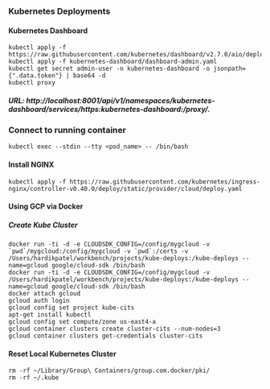 ### Kubernetes Deployments

#### Kubernetes Dashboard
```
kubectl apply -f https://raw.githubusercontent.com/kubernetes/dashboard/v2.7.0/aio/deploy/recommended.yaml
kubectl apply -f kubernetes-dashboard/dashboard-admin.yaml
kubectl get secret admin-user -n kubernetes-dashboard -o jsonpath={".data.token"} | base64 -d
kubectl proxy

```
##### URL: http://localhost:8001/api/v1/namespaces/kubernetes-dashboard/services/https:kubernetes-dashboard:/proxy/.

### Connect to running container
```
kubectl exec --stdin --tty <pod_name> -- /bin/bash
```

#### Install NGINX
```
kubectl apply -f https://raw.githubusercontent.com/kubernetes/ingress-nginx/controller-v0.40.0/deploy/static/provider/cloud/deploy.yaml

```

#### Using GCP via Docker

##### Create Kube Cluster
```
docker run -ti -d -e CLOUDSDK_CONFIG=/config/mygcloud -v `pwd`/mygcloud:/config/mygcloud -v `pwd`:/certs -v /Users/hardikpatel/workbench/projects/kube-deploys:/kube-deploys --name=gcloud google/cloud-sdk /bin/bash 
docker run -ti -d -e CLOUDSDK_CONFIG=/config/mygcloud -v /Users/hardikpatel/workbench/projects/kube-deploys:/kube-deploys --name=gcloud google/cloud-sdk /bin/bash 
docker attach gcloud
gcloud auth login
gcloud config set project kube-cits
apt-get install kubectl
gcloud config set compute/zone us-east4-a
gcloud container clusters create cluster-cits --num-nodes=3
gcloud container clusters get-credentials cluster-cits
```

#### Reset Local Kubernetes Cluster
```
rm -rf ~/Library/Group\ Containers/group.com.docker/pki/
rm -rf ~/.kube

```